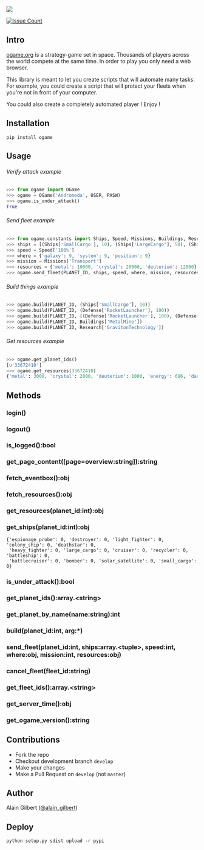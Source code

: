 ![](http://images2.wikia.nocookie.net/__cb20101218084357/ogame/images/c/c9/Logo.png)

[![Issue Count](https://codeclimate.com/github/jc01rho/pyogame/badges/issue_count.svg)](https://codeclimate.com/github/jc01rho/pyogame)

## Intro

[ogame.org](http://ogame.org) is a strategy-game set in space.
Thousands of players across the world compete at the same time.
In order to play you only need a web browser.

This library is meant to let you create scripts that will automate
many tasks. For example, you could create a script that will protect
your fleets when you're not in front of your computer.

You could also create a completely automated player ! Enjoy !



## Installation

`pip install ogame`



## Usage

###### Verify attack example

```py
>>> from ogame import OGame
>>> ogame = OGame('Andromeda', USER, PASW)
>>> ogame.is_under_attack()
True
```

###### Send fleet example

```py
>>> from ogame.constants import Ships, Speed, Missions, Buildings, Research, Defense
>>> ships = [(Ships['SmallCargo'], 10), (Ships['LargeCargo'], 50), (Ships['Cruiser'], 40)]
>>> speed = Speed['100%']
>>> where = {'galaxy': 9, 'system': 9, 'position': 9}
>>> mission = Missions['Transport']
>>> resources = {'metal': 10000, 'crystal': 20000, 'deuterium': 12000}
>>> ogame.send_fleet(PLANET_ID, ships, speed, where, mission, resources)
```

###### Build things example

```py
>>> ogame.build(PLANET_ID, (Ships['SmallCargo'], 10))
>>> ogame.build(PLANET_ID, (Defense['RocketLauncher'], 100))
>>> ogame.build(PLANET_ID, [(Defense['RocketLauncher'], 100), (Defense['LightLaser'], 500)])
>>> ogame.build(PLANET_ID, Buildings['MetalMine'])
>>> ogame.build(PLANET_ID, Research['GravitonTechnology'])
```

###### Get resources example

```py
>>> ogame.get_planet_ids()
[u'33672410']
>>> ogame.get_resources(33672410)
{'metal': 3000, 'crystal': 2000, 'deuterium': 1000, 'energy': 686, 'darkmatter': 700}
```



## Methods

### login()

### logout()

### is_logged():bool

### get_page_content([page=overview:string]):string

### fetch_eventbox():obj

### fetch_resources():obj

### get_resources(planet_id:int):obj

### get_ships(planet_id:int):obj

```
{'espionage_probe': 0, 'destroyer': 0, 'light_fighter': 0, 'colony_ship': 0, 'deathstar': 0,
 'heavy_fighter': 0, 'large_cargo': 0, 'cruiser': 0, 'recycler': 0, 'battleship': 0,
 'battlecruiser': 0, 'bomber': 0, 'solar_satellite': 0, 'small_cargo': 0}
```

### is_under_attack():bool

### get_planet_ids():array.\<string\>

### get_planet_by_name(name:string):int

### build(planet_id:int, arg:*)

### send_fleet(planet_id:int, ships:array.\<tuple\>, speed:int, where:obj, mission:int, resources:obj)

### cancel_fleet(fleet_id:string)

### get_fleet_ids():array.\<string\>

### get_server_time():obj

### get_ogame_version():string


## Contributions

- Fork the repo
- Checkout development branch `develop`
- Make your changes
- Make a Pull Request on `develop` (not `master`)


## Author

Alain Gilbert ([@alain_gilbert](http://twitter.com/alain_gilbert))


## Deploy

```
python setup.py sdist upload -r pypi
```
